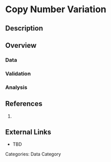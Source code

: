 # Copy Number Variation #
## Description ##
## Overview ##
### Data ###
### Validation ###
### Analysis ###
## References ##
1.

## External Links ##
* TBD

Categories: Data Category
